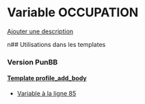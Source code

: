 # Variable OCCUPATION
[Ajouter une description](https://fa-tvars.appspot.com/OCCUPATION)

n## Utilisations dans les templates

### Version PunBB

#### [Template profile_add_body](punbb/profile_add_body.md)
* [Variable à la ligne 85](../punbb/profile_add_body.tpl#L85)